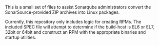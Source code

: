This is a small set of files to assist Sonarqube administrators convert the SonarSource-provided ZIP archives into Linux packages.

Currently, this repository only includes logic for creating RPMs. The included SPEC file will attempt to determine if the build-host is EL6 or EL7, 32bit or 64bit and construct an RPM with the appropriate binaries and startup utilities.
